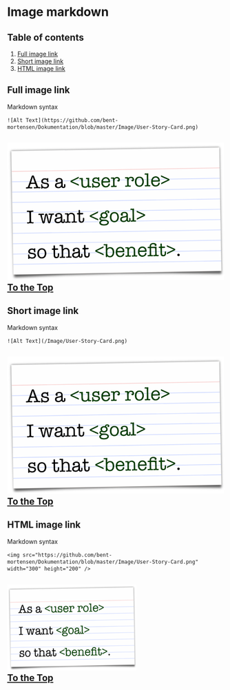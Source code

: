 <a name="top"></a>


# Image markdown
## Table of contents 
1. [Full image link](#example1)
2. [Short image link](#example2)
3. [HTML image link](#example3)

<a name="example1"></a>
## Full image link

Markdown syntax
```
![Alt Text](https://github.com/bent-mortensen/Dokumentation/blob/master/Image/User-Story-Card.png)
```
![Alt Text](https://github.com/bent-mortensen/Dokumentation/blob/master/Image/User-Story-Card.png)  
[To the Top](#top)
---
<a name="example2"></a>
## Short image link

Markdown syntax
```
![Alt Text](/Image/User-Story-Card.png)
```
![Alt Text](/Image/User-Story-Card.png)  
[To the Top](#top)
---
<a name="example3"></a>
## HTML image link

Markdown syntax
```
<img src="https://github.com/bent-mortensen/Dokumentation/blob/master/Image/User-Story-Card.png" width="300" height="200" />
```
<img src="https://github.com/bent-mortensen/Dokumentation/blob/master/Image/User-Story-Card.png" width="300" height="200"></img>  
[To the Top](#top)
---
